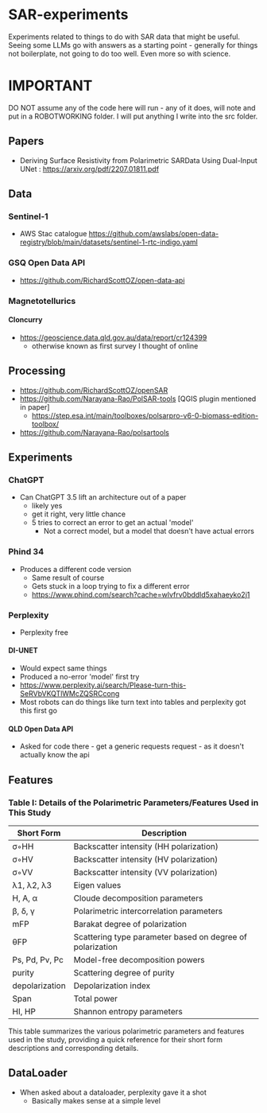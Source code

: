 # SAR-experiments
Experiments related to things to do with SAR data that might be useful.
Seeing some LLMs go with answers as a starting point - generally for things not boilerplate, not going to do too well.  Even more so with science.
# IMPORTANT
DO NOT assume any of the code here will run - any of it does, will note and put in a ROBOTWORKING folder.
I will put anything I write into the src folder.

## Papers
- Deriving Surface Resistivity from Polarimetric SARData Using Dual-Input UNet : https://arxiv.org/pdf/2207.01811.pdf

## Data
### Sentinel-1
- AWS Stac catalogue https://github.com/awslabs/open-data-registry/blob/main/datasets/sentinel-1-rtc-indigo.yaml
### GSQ Open Data API
- https://github.com/RichardScottOZ/open-data-api
### Magnetotellurics
#### Cloncurry
- https://geoscience.data.qld.gov.au/data/report/cr124399
	- otherwise known as first survey I thought of online


## Processing
- https://github.com/RichardScottOZ/openSAR
- https://github.com/Narayana-Rao/PolSAR-tools [QGIS plugin mentioned in paper]
	- https://step.esa.int/main/toolboxes/polsarpro-v6-0-biomass-edition-toolbox/
- https://github.com/Narayana-Rao/polsartools	

## Experiments
### ChatGPT
- Can ChatGPT 3.5 lift an architecture out of a paper
	- likely yes
	- get it right, very little chance
	- 5 tries to correct an error to get an actual 'model'
		- Not a correct model, but a model that doesn't have actual errors
		
	
### Phind 34
- Produces a different code version
	- Same result of course
	- Gets stuck in a loop trying to fix a different error
	- https://www.phind.com/search?cache=wlvfrv0bddld5xahaeyko2j1
	
### Perplexity
- Perplexity free
#### DI-UNET
- Would expect same things
- Produced a no-error 'model' first try
- https://www.perplexity.ai/search/Please-turn-this-SeRVbVKQTlWMcZQSRCcong
- Most robots can do things like turn text into tables and perplexity got this first go
#### QLD Open Data API
- Asked for code there - get a generic requests request - as it doesn't actually know the api

		
		
## Features
### Table I: Details of the Polarimetric Parameters/Features Used in This Study

| Short Form | Description                                       |
|------------|---------------------------------------------------|
| σ◦HH       | Backscatter intensity (HH polarization)            |
| σ◦HV       | Backscatter intensity (HV polarization)            |
| σ◦VV       | Backscatter intensity (VV polarization)            |
| λ1, λ2, λ3 | Eigen values                                      |
| H, A, α    | Cloude decomposition parameters                   |
| β, δ, γ    | Polarimetric intercorrelation parameters          |
| mFP        | Barakat degree of polarization                    |
| θFP        | Scattering type parameter based on degree of polarization |
| Ps, Pd, Pv, Pc | Model-free decomposition powers                 |
| purity     | Scattering degree of purity                       |
| depolarization | Depolarization index                             |
| Span       | Total power                                       |
| HI, HP     | Shannon entropy parameters                        |

This table summarizes the various polarimetric parameters and features used in the study, providing a quick reference for their short form descriptions and corresponding details.
		

## DataLoader
- When asked about a dataloader, perplexity gave it a shot
	- Basically makes sense at a simple level		